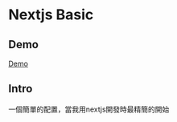 # Nextjs Basic

## Demo
[Demo](https://codesandbox.io/s/next-example-basic-startkit-662y2)

## Intro
一個簡單的配置，當我用nextjs開發時最精簡的開始
